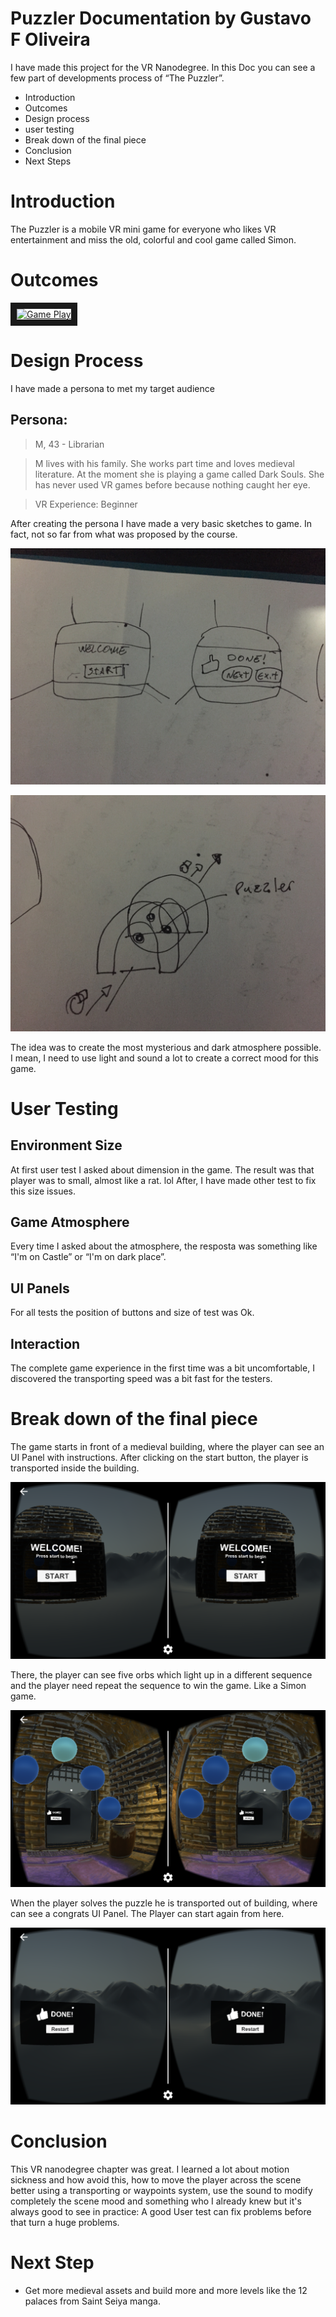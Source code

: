 # Puzzler Documentation by Gustavo F Oliveira

I have made this project for the VR Nanodegree. In this Doc you can see a few part of developments process of “The Puzzler”. 

* Introduction
* Outcomes
* Design process
* user testing
* Break down of the final piece
* Conclusion
* Next Steps

# Introduction 
The Puzzler is a mobile VR mini game for everyone who likes VR entertainment and miss the old, colorful and cool game called Simon.

# Outcomes

<a href="https://youtu.be/_33Enn6uwA0" target="_blank"><img src="https://i.ytimg.com/vi/_33Enn6uwA0/1.jpg" 
alt="Game Play" width="800" height="600" border="10" /></a>

# Design Process

I have made a persona to met my target audience
 
## Persona: 
> M, 43 - Librarian

> M lives with his family. She works part time and loves medieval literature. At the moment she is playing a game called Dark Souls. She has never used VR games before because nothing caught her eye.

> VR Experience: Beginner 


After creating the persona I have made a very basic sketches to game. In fact, not so far from what was proposed by the course.

![alt text](https://github.com/isgustavo/Puzzler/blob/master/Screenshot/FullSizeRender%202.jpg " ")

![alt text](https://github.com/isgustavo/Puzzler/blob/master/Screenshot/FullSizeRender%203.jpg " ")

The idea was to create the most mysterious and dark atmosphere possible. I mean, I need to use light and sound a lot to create a correct mood for this game. 


# User Testing

## Environment Size
At first user test I asked about dimension in the game. The result was that player was to small, almost like a rat. lol 
After, I have made other test to fix this size issues. 

## Game Atmosphere
Every time I asked about the atmosphere, the resposta was something like “I'm on Castle” or  “I'm on dark place”. 

## UI Panels 
For all tests the position of buttons and size of test was Ok.

## Interaction 
The complete game experience in the first time was a bit uncomfortable, I discovered the transporting speed was a bit fast for the testers. 

# Break down of the final piece

The game starts in front of a medieval building, where the player can see an UI Panel with instructions. After clicking on the start button, the player is transported inside the building.

![alt text](https://github.com/isgustavo/Puzzler/blob/master/Screenshot/IMG_0879.PNG " ")

There, the player can see five orbs which light up in a different sequence and the player need repeat the sequence to win the game. Like a Simon game.

![alt text](https://github.com/isgustavo/Puzzler/blob/master/Screenshot/IMG_0880.PNG " ")

When the player solves the puzzle he is transported out of building, where can see a congrats UI Panel. The Player can start again from here. 

![alt text](https://github.com/isgustavo/Puzzler/blob/master/Screenshot/IMG_0881.PNG " ")

# Conclusion

This VR nanodegree chapter was great. I learned a lot about motion sickness and how avoid this, how to move the player across the scene better using a transporting or waypoints system, use the sound to modify completely the scene mood and something who I already knew but it's always good to see in practice: A good User test can fix problems before that turn a huge problems. 

# Next Step 

* Get more medieval assets and build more and more levels like the 12 palaces from Saint Seiya manga.

